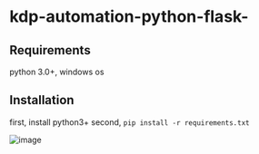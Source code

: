# kdp-automation-python-flask-

## Requirements

python 3.0+, windows os


## Installation

first, install python3+ 
second, 
``pip install -r requirements.txt``


![image](https://user-images.githubusercontent.com/40516126/56586358-294f0600-6612-11e9-84c4-ec7171efd4c1.png)
